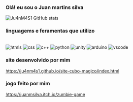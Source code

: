 ### Olá! eu sou o Juan martins silva

![Ju4nM4S1 GitHub stats](https://github-readme-stats.vercel.app/api?username=Ju4nM4S1&show_icons=true&theme=radical)

### linguagems e feramentas que utilizo

<div style="display: inline_block"><br/>
<img align="center" alt="htmls" src="https://img.shields.io/badge/HTML5-E34F26?style=for-the-badge&logo=html5&logoColor=white"/>
<img align="center" alt="css" src="https://img.shields.io/badge/CSS-239120?&style=for-the-badge&logo=css3&logoColor=white"/>
<img align="center" alt="c++" src="https://img.shields.io/badge/C%2B%2B-00599C?style=for-the-badge&logo=c%2B%2B&logoColor=white"/>
<img align="center" alt="python" src="https://img.shields.io/badge/Python-3776AB?style=for-the-badge&logo=python&logoColor=white"/>
<img align="center" alt="unity" src="https://img.shields.io/badge/Unity-100000?style=for-the-badge&logo=unity&logoColor=white"/>
<img align="center" alt="arduino" src="https://img.shields.io/badge/Arduino_IDE-00979D?style=for-the-badge&logo=arduino&logoColor=white"/>
<img align="center" alt="vscode" src="https://img.shields.io/badge/Visual_Studio-5C2D91?style=for-the-badge&logo=visual%20studio&logoColor=white"/>

### site desenvolvido por mim

  https://ju4nm4s1.github.io/site-cubo-magico/index.html

### jogo feito por mim

  https://juanmsilva.itch.io/zumbie-game
</div>
